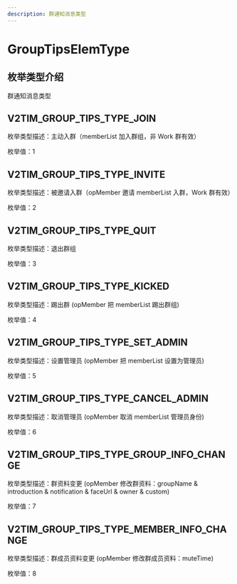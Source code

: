 ```yaml
---
description: 群通知消息类型
---
```


# GroupTipsElemType

## 枚举类型介绍

群通知消息类型

## V2TIM\_GROUP\_TIPS\_TYPE\_JOIN

枚举类型描述：主动入群（memberList 加入群组，非 Work 群有效）

枚举值：1

## V2TIM\_GROUP\_TIPS\_TYPE\_INVITE

枚举类型描述：被邀请入群（opMember 邀请 memberList 入群，Work 群有效）

枚举值：2

## V2TIM\_GROUP\_TIPS\_TYPE\_QUIT

枚举类型描述：退出群组

枚举值：3

## V2TIM\_GROUP\_TIPS\_TYPE\_KICKED

枚举类型描述：踢出群 (opMember 把 memberList 踢出群组)

枚举值：4

## V2TIM\_GROUP\_TIPS\_TYPE\_SET\_ADMIN

枚举类型描述：设置管理员 (opMember 把 memberList 设置为管理员)

枚举值：5

## V2TIM\_GROUP\_TIPS\_TYPE\_CANCEL\_ADMIN

枚举类型描述：取消管理员 (opMember 取消 memberList 管理员身份)

枚举值：6

## V2TIM\_GROUP\_TIPS\_TYPE\_GROUP\_INFO\_CHANGE

枚举类型描述：群资料变更 (opMember 修改群资料：groupName & introduction & notification & faceUrl & owner & custom)

枚举值：7

## V2TIM\_GROUP\_TIPS\_TYPE\_MEMBER\_INFO\_CHANGE

枚举类型描述：群成员资料变更 (opMember 修改群成员资料：muteTime)

枚举值：8
